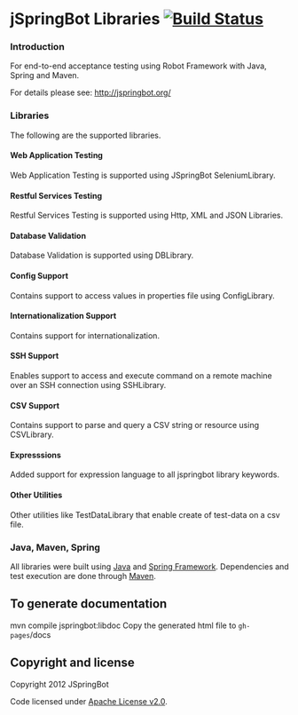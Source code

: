 jSpringBot Libraries [![Build Status](https://buildhive.cloudbees.com/job/jspringbot/job/jspringbot-libraries/badge/icon)](https://buildhive.cloudbees.com/job/jspringbot/job/jspringbot-libraries/)
====

### Introduction

For end-to-end acceptance testing using Robot Framework with Java, Spring and Maven.

For details please see: http://jspringbot.org/

### Libraries

The following are the supported libraries.

#### Web Application Testing

Web Application Testing is supported using JSpringBot SeleniumLibrary.

#### Restful Services Testing

Restful Services Testing is supported using Http, XML and JSON Libraries.

#### Database Validation

Database Validation is supported using DBLibrary.

#### Config Support

Contains support to access values in properties file using ConfigLibrary.

#### Internationalization Support

Contains support for internationalization.

#### SSH Support

Enables support to access and execute command on a remote machine over an SSH connection using SSHLibrary.

#### CSV Support

Contains support to parse and query a CSV string or resource using CSVLibrary.

#### Expresssions

Added support for expression language to all jspringbot library keywords.

#### Other Utilities

Other utilities like TestDataLibrary that enable create of test-data on a csv file.

### Java, Maven, Spring

All libraries were built using [Java](http://www.java.com/en/) and [Spring Framework](http://www.springsource.org/spring-framework). Dependencies and test execution are done through [Maven](http://maven.apache.org/).


## To generate documentation
mvn compile jspringbot:libdoc
Copy the generated html file to `gh-pages`/docs

## Copyright and license

Copyright 2012 JSpringBot

Code licensed under [Apache License v2.0](http://www.apache.org/licenses/LICENSE-2.0).
